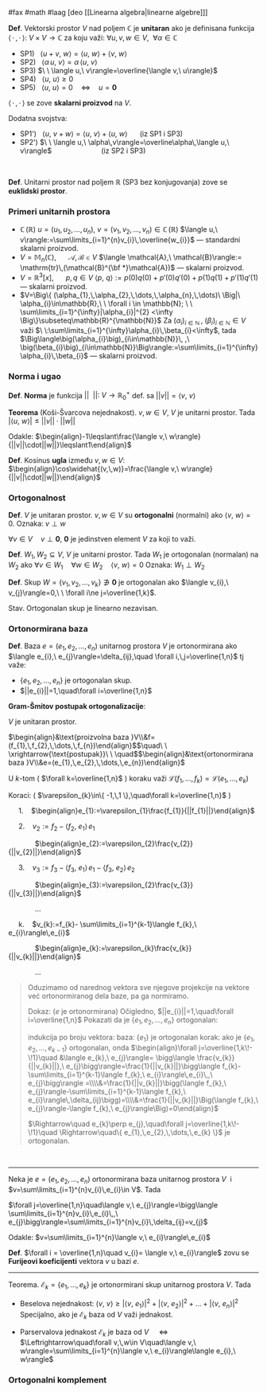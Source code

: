 #fax #math #laag [deo [[Linearna algebra|linearne algebre]]]

**Def**. Vektorski prostor $V$ nad poljem $\mathbb{C}$ je **unitaran** ako je definisana funkcija $\langle \,\cdot\,,\,\cdot\,\rangle:\ V\times V\to\mathbb{C}$ za koju važi: $\forall u,\,v,\,w\in V,\ \ \forall\alpha\in\mathbb{C}$
- SP1) $\ \ \langle u+v,\ w\rangle=\langle u,\ w\rangle+\langle v,\ w\rangle$
- SP2) $\ \ \langle \alpha\,u,\ v\rangle=\alpha\,\langle u,\ v\rangle$
- SP3) $\ \ \langle u,\ v\rangle=\overline{\langle v,\ u\rangle}$
- SP4) $\ \ \langle u,\ u\rangle\geqslant0$
- SP5) $\ \ \langle u,\ u\rangle=0\quad\Leftrightarrow\quad u=\mathbf{0}$

$\langle\,\cdot\,,\,\cdot\,\rangle$ se zove **skalarni proizvod** na $V$.

Dodatna svojstva:
- SP1') $\ \ \langle u,\ v+w\rangle=\langle u,\ v\rangle+\langle u,\ w\rangle$ $\quad$ (iz SP1 i SP3)
- SP2') $\ \ \langle u,\ \alpha\,v\rangle=\overline\alpha\,\langle u,\ v\rangle$ $\ \ \!\quad\quad\quad\quad\quad$ (iz SP2 i SP3)

$\:$

**Def**. Unitarni prostor nad poljem $\mathbb{R}$ (SP3 bez konjugovanja) zove se **euklidski prostor**.

### Primeri unitarnih prostora
- $\mathbb{C}\,(\mathbb{R})$
  $u=(u_{1},\,u_{2},\,\dots,\,u_{n}),\ v=(v_{1},\,v_{2},\,\dots,\,v_{n})\in\mathbb{C}\,(\mathbb{R})$
  $\langle u,\ v\rangle:=\sum\limits_{i=1}^{n}v_{i}\,\overline{w_{i}}$ — standardni skalarni proizvod.
- $V=\mathbb{M}_{n}(\mathbb{C})$, $\quad$ $\mathcal{A},\,\mathcal{B}\in V$
  $\langle \mathcal{A},\ \mathcal{B}\rangle:= \mathrm{tr}\,(\mathcal{B}^{\bf *}\mathcal{A})$ — skalarni proizvod.
- $V=\mathbb{R}^{3}[x]$, $\quad$ $p,\,q\in V$
  $\langle p,\ q\rangle:=p(0)q(0) + p'(0)q'(0) + p(1)q(1) + p'(1)q'(1)$ — skalarni proizvod.
- $V=\Big\{ (\alpha_{1},\,\alpha_{2},\,\dots,\,\alpha_{n},\,\dots)\ \Big|\ \alpha_{i}\in\mathbb{R},\ \  \forall i \in \mathbb{N}; \ \ \sum\limits_{i=1}^{\infty}|\alpha_{i}|^{2} <\infty \Big\}\subseteq\mathbb{R}^{\mathbb{N}}$
  Za $\big(\alpha_{i}\big)_{i\in\mathbb{N}}\, ,\ \big(\beta_{i}\big)_{i\in\mathbb{N}} \in V\ \:$ važi $\ \:\sum\limits_{i=1}^{\infty}\alpha_{i}\,\beta_{i}<\infty$, tada
  $\Big\langle\big(\alpha_{i}\big)_{i\in\mathbb{N}}\, ,\ \big(\beta_{i}\big)_{i\in\mathbb{N}}\Big\rangle:=\sum\limits_{i=1}^{\infty}\alpha_{i}\,\beta_{i}$ — skalarni proizvod.
### Norma i ugao

**Def**. **Norma** je funkcija $||\ \ ||:\ V\to\mathbb{R}^{+}_{0}$ def. sa $||v||= \langle v,\ v\rangle$

**Teorema** (Koši-Švarcova nejednakost).
$v,\,w\in V$, $V$ je unitarni prostor. Tada
$\big|\langle u,\ w\rangle\big|\leqslant||v||\cdot||w||$

Odakle: $\begin{align}-1\leqslant\frac{\langle v,\ w\rangle}{||v||\cdot||w||}\leqslant1\end{align}$

**Def**. Kosinus **ugla** između $v,\,w\in V$: $\ \:$ $\begin{align}\cos\widehat{(v,\,w)}=\frac{\langle v,\ w\rangle}{||v||\cdot||w||}\end{align}$

### Ortogonalnost
**Def**. $V$ je unitaran prostor. $v,\,w\in V$ su **ortogonalni** (normalni) ako $\langle v,\ w\rangle=0$.
Oznaka: $v\perp w$

$\forall v\in V\quad v\perp \mathbf{0}$,
$\mathbf{0}$ je jedinstven element $V$ za koji to važi.

**Def**. $W_{1},\,W_{2}\subseteq V$, $V$ je unitarni prostor. Tada $W_{1}$ je ortogonalan (normalan) na $W_{2}$ ako $\forall v\in W_{1}\quad \forall w\in W_{2}\quad \langle v,\ w\rangle=0$
Oznaka: $W_{1}\perp W_{2}$

**Def**. Skup $W=\{ v_{1},\,v_{2},\,\dots,\,v_{k} \}\not\ni \mathbf{0}$ je ortogonalan ako $\langle v_{i},\ v_{j}\rangle=0,\ \ \forall i\ne j=\overline{1,k}$.

Stav. Ortogonalan skup je linearno nezavisan.

### Ortonormirana baza
**Def**. Baza $e=(e_{1},\,e_{2},\,\dots,\,e_{n})$ unitarnog prostora $V$ je ortonormirana ako $\langle e_{i},\ e_{j}\rangle=\delta_{ij},\quad \forall i,\,j=\overline{1,n}$
tj važe:
- $\{ e_{1},\,e_{2},\,\dots,\,e_{n} \}$ je ortogonalan skup.
- $||e_{i}||=1,\quad\forall i=\overline{1,n}$
$\:$

**Gram-Šmitov postupak ortogonalizacije**:

$V$ je unitaran prostor.

$\begin{align}&\text{proizvolna baza }V\\&f=(f_{1},\,f_{2},\,\dots,\,f_{n})\end{align}$$\quad\ \ \xrightarrow{\text{postupak}}\ \ \quad$$\begin{align}&\text{ortonormirana baza }V\\&e=(e_{1},\,e_{2},\,\dots,\,e_{n})\end{align}$

U $k$-tom ( $\forall k=\overline{1,n}$ ) koraku važi $\mathcal{L}(f_{1},\,\dots,\,f_{k})=\mathcal{L}(e_{1},\,\dots,\,e_{k})$

Koraci: ( $\varepsilon_{k}\in\{ -1,\,1 \},\quad\forall k=\overline{1,n}$ )

$\quad$ 1\.  $\ \:$ $\begin{align}e_{1}:=\varepsilon_{1}\frac{f_{1}}{||f_{1}||}\end{align}$

$\quad$ 2\.  $\ \:$ $v_{2}:=f_{2}- \langle f_{2},\ e_{1}\rangle\,e_{1}$

$\quad\quad\quad$ $\begin{align}e_{2}:=\varepsilon_{2}\frac{v_{2}}{||v_{2}||}\end{align}$

$\quad$ 3\.  $\ \:$ $v_{3}:=f_{3}- \langle f_{3},\ e_{1}\rangle\,e_{1}- \langle f_{3},\ e_{2}\rangle\,e_{2}$

$\quad\quad\quad$ $\begin{align}e_{3}:=\varepsilon_{2}\frac{v_{3}}{||v_{3}||}\end{align}$

$\quad\quad\quad$ $\dots$

$\quad$ k\.  $\ \:$ $v_{k}:=f_{k}- \sum\limits_{i=1}^{k-1}\langle f_{k},\ e_{i}\rangle\,e_{i}$

$\quad\quad\quad$ $\begin{align}e_{k}:=\varepsilon_{k}\frac{v_{k}}{||v_{k}||}\end{align}$

$\quad\quad\quad$ $\dots$
> Oduzimamo od narednog vektora sve njegove projekcije na vektore već ortonormiranog dela baze, pa ga normiramo.
> 
> Dokaz: ($e$ je ortonormirana)
> Očigledno, $||e_{i}||=1,\quad\forall i=\overline{1,n}$
> Pokazati da je $\{ e_{1},\,e_{2},\,\dots,\,e_{n} \}$ ortogonalan:
> 
> indukcija po broju vektora:
> baza: $\{e_{1}\}$ je ortogonalan
> korak:  ako je $\{ e_{1},\,e_{2},\,\dots,\,e_{k-1} \}$ ortogonalan, onda
> $\begin{align}\forall j=\overline{1,k\!-\!1}\quad &\langle e_{k},\ e_{j}\rangle= \bigg\langle \frac{v_{k}}{||v_{k}||},\ e_{j}\bigg\rangle=\frac{1}{||v_{k}||}\bigg\langle f_{k}- \sum\limits_{i=1}^{k-1}\langle f_{k},\ e_{i}\rangle\,e_{i}\,,\ e_{j}\bigg\rangle =\\\\&=\frac{1}{||v_{k}||}\bigg(\langle f_{k},\ e_{j}\rangle-\sum\limits_{i=1}^{k-1}\langle f_{k},\ e_{i}\rangle\,\delta_{ij}\bigg)=\\\\&=\frac{1}{||v_{k}||}\Big(\langle f_{k},\ e_{j}\rangle-\langle f_{k},\ e_{j}\rangle\Big)=0\end{align}$
> 
> $\Rightarrow\quad e_{k}\perp e_{j},\quad\forall j=\overline{1,k\!-\!1}\quad \Rightarrow\quad\{ e_{1},\,e_{2},\,\dots,\,e_{k} \}$ je ortogonalan.

$\:$
___
Neka je $e=(e_{1},\,e_{2},\,\dots,\,e_{n})$ ortonormirana baza unitarnog prostora $V$ $\:$i$\:$ $v=\sum\limits_{i=1}^{n}v_{i}\,e_{i}\in V$. Tada

$\forall j=\overline{1,n}\quad\langle v,\ e_{j}\rangle=\bigg\langle \sum\limits_{i=1}^{n}v_{i}\,e_{i}\,,\ e_{j}\bigg\rangle=\sum\limits_{i=1}^{n}v_{i}\,\delta_{ij}=v_{j}$

Odakle: $v=\sum\limits_{i=1}^{n}\langle v,\ e_{i}\rangle\,e_{i}$

**Def**. $\forall i = \overline{1,n}\quad v_{i}= \langle v,\ e_{i}\rangle$ zovu se **Furijeovi koeficijenti** vektora $v$ u bazi $e$.
___
Teorema. $\mathcal{E}_{k}=\{ e_{1},\,\dots,\, e_{k} \}$ je ortonormirani skup unitarnog prostora $V$. Tada
- Beselova nejednakost:
$\langle v,\ v\rangle\geqslant \Big|\langle v,\ e_{1}\rangle\Big|^{2}+ \Big|\langle v,\ e_{2}\rangle\Big|^{2} + \dots + \Big|\langle v,\ e_{n}\rangle\Big|^{2}$
$\:$
Specijalno, ako je $\mathcal{E}_{k}$ baza od $V$ važi jednakost.
$\:$

- Parservalova jednakost
 $\mathcal{E}_{k}$ je baza od $V$ $\quad\Leftrightarrow$
$\Leftrightarrow\quad\forall v,\,w\in V\quad\langle v,\ w\rangle=\sum\limits_{i=1}^{n}\langle v,\ e_{i}\rangle\langle e_{i},\ w\rangle$

### Ortogonalni komplement 